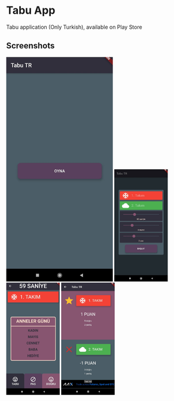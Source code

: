 # Tabu App

Tabu application (Only Turkish), available on Play Store

## Screenshots

<img src="mainsc.jpeg" height="600em" /> <img src="settingssc.jpeg" height="300em" />
<img src="playsc.jpeg" height="300em" /> <img src="resultsc.jpeg" height="300em" />
